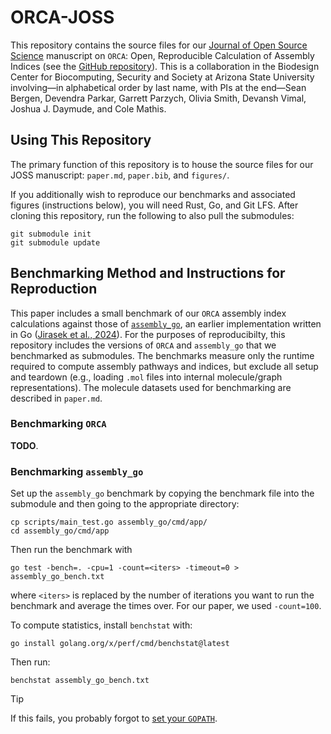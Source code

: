 # ORCA-JOSS

This repository contains the source files for our [Journal of Open Source Science](https://joss.theoj.org/) manuscript on `ORCA`: Open, Reproducible Calculation of Assembly Indices (see the [GitHub repository](https://github.com/DaymudeLab/ORCA)).
This is a collaboration in the Biodesign Center for Biocomputing, Security and Society at Arizona State University involving&mdash;in alphabetical order by last name, with PIs at the end&mdash;Sean Bergen, Devendra Parkar, Garrett Parzych, Olivia Smith, Devansh Vimal, Joshua J. Daymude, and Cole Mathis.


## Using This Repository

The primary function of this repository is to house the source files for our JOSS manuscript: `paper.md`, `paper.bib`, and `figures/`.

If you additionally wish to reproduce our benchmarks and associated figures (instructions below), you will need Rust, Go, and Git LFS.
After cloning this repository, run the following to also pull the submodules:

```
git submodule init
git submodule update
```


## Benchmarking Method and Instructions for Reproduction

This paper includes a small benchmark of our `ORCA` assembly index calculations against those of [`assembly_go`](https://github.com/croningp/assembly_go), an earlier implementation written in Go ([Jirasek et al., 2024](https://doi.org/10.1021/acscentsci.4c00120)).
For the purposes of reproducibilty, this repository includes the versions of `ORCA` and `assembly_go` that we benchmarked as submodules.
The benchmarks measure only the runtime required to compute assembly pathways and indices, but exclude all setup and teardown (e.g., loading `.mol` files into internal molecule/graph representations).
The molecule datasets used for benchmarking are described in `paper.md`.


### Benchmarking `ORCA`

**TODO**.


### Benchmarking `assembly_go`

Set up the `assembly_go` benchmark by copying the benchmark file into the submodule and then going to the appropriate directory:

```
cp scripts/main_test.go assembly_go/cmd/app/
cd assembly_go/cmd/app
```

Then run the benchmark with

```
go test -bench=. -cpu=1 -count=<iters> -timeout=0 > assembly_go_bench.txt
```

where `<iters>` is replaced by the number of iterations you want to run the benchmark and average the times over.
For our paper, we used `-count=100`.

To compute statistics, install `benchstat` with:

```
go install golang.org/x/perf/cmd/benchstat@latest
```

Then run:

```
benchstat assembly_go_bench.txt
```

> [!TIP]
> If this fails, you probably forgot to [set your `GOPATH`](https://go.dev/wiki/SettingGOPATH).
